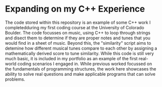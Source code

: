 # Expanding on my C++ Experience

The code stored within this repository is an example of some C++ work I completedduring my first coding course at the University of Colorado Boulder.
The code focusses on music, using C++ to loop through strings and disect them to determine if they are proper notes and tunes that you would find
in a sheet of music. Beyond this, the "similarity" script aims to detemine how different musical tunes compare to each other by assigning a 
mathematically derived score to tune similarity. While this code is still very much basic, it is included in my portfolio as an example of the first
real-world coding scenarios I engaged in. While previous worked focussed on the fundamentals of programming structures, the work here showcases the
ability to solve real questions and make applicable programs that can solve problems.
